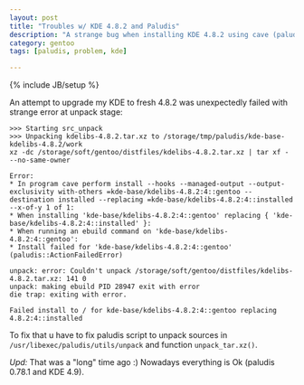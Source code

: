 ```yaml
---
layout: post
title: "Troubles w/ KDE 4.8.2 and Paludis"
description: "A strange bug when installing KDE 4.8.2 using cave (paludis)..."
category: gentoo
tags: [paludis, problem, kde]

---
```

{% include JB/setup %}

An attempt to upgrade my KDE to fresh 4.8.2 was unexpectedly failed with strange error at unpack stage:

    >>> Starting src_unpack
    >>> Unpacking kdelibs-4.8.2.tar.xz to /storage/tmp/paludis/kde-base-kdelibs-4.8.2/work
    xz -dc /storage/soft/gentoo/distfiles/kdelibs-4.8.2.tar.xz | tar xf - --no-same-owner

    Error:
    * In program cave perform install --hooks --managed-output --output-exclusivity with-others =kde-base/kdelibs-4.8.2:4::gentoo --destination installed --replacing =kde-base/kdelibs-4.8.2:4::installed --x-of-y 1 of 1:
    * When installing 'kde-base/kdelibs-4.8.2:4::gentoo' replacing { 'kde-base/kdelibs-4.8.2:4::installed' }:
    * When running an ebuild command on 'kde-base/kdelibs-4.8.2:4::gentoo':
    * Install failed for 'kde-base/kdelibs-4.8.2:4::gentoo' (paludis::ActionFailedError)

    unpack: error: Couldn't unpack /storage/soft/gentoo/distfiles/kdelibs-4.8.2.tar.xz: 141 0
    unpack: making ebuild PID 28947 exit with error
    die trap: exiting with error.

    Failed install to / for kde-base/kdelibs-4.8.2:4::gentoo replacing 4.8.2:4::installed


To fix that u have to fix paludis script to unpack sources in ``/usr/libexec/paludis/utils/unpack`` and function
``unpack_tar.xz()``.

*Upd:* That was a "long" time ago :) Nowadays everything is Ok (paludis 0.78.1 and KDE 4.9).
